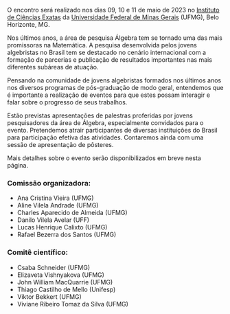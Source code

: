 O encontro será realizado nos dias 09, 10 e 11 de maio de 2023 no [Instituto de Ciências Exatas](https://www.icex.ufmg.br) da [Universidade Federal de Minas Gerais](https://ufmg.br) (UFMG), Belo Horizonte, MG.

Nos últimos anos, a área de pesquisa Álgebra tem se tornado uma das mais promissoras na Matemática. A pesquisa desenvolvida pelos jovens algebristas no Brasil tem se destacado no cenário internacional com a formação de parcerias e publicação de resultados importantes nas mais diferentes subáreas de atuação.

Pensando na comunidade de jovens algebristas formados nos últimos anos nos diversos programas de pós-graduação de modo geral, entendemos que é importante a realização de eventos para que estes possam interagir e falar sobre o progresso de seus trabalhos. 

Estão previstas apresentações de palestras proferidas por jovens pesquisadores da área de Álgebra, especialmente convidados para o evento. Pretendemos atrair participantes de diversas instituições do Brasil para participação efetiva das atividades. Contaremos ainda com uma sessão de apresentação de pôsteres.

Mais detalhes sobre o evento serão disponibilizados em breve nesta página.


### Comissão organizadora:
- Ana Cristina Vieira (UFMG)
- Aline Vilela Andrade (UFMG)
- Charles Aparecido de Almeida (UFMG)
- Danilo Vilela Avelar (UFF)
- Lucas Henrique Calixto (UFMG)
- Rafael Bezerra dos Santos (UFMG)

### Comitê científico:
- Csaba Schneider (UFMG)
- Elizaveta Vishnyakova (UFMG)
- John William MacQuarrie (UFMG)
- Thiago Castilho de Mello (Unifesp)
- Viktor Bekkert (UFMG)
- Viviane Ribeiro Tomaz da Silva (UFMG)


